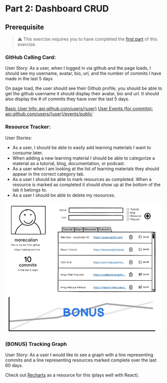 # Part 2: Dashboard CRUD
## Prerequisite

> :warning: This exercise requires you to have completed the [first part](./part1.md) of this exercise.

### GitHub Calling Card:

User Story: As a user, when I logged in via github and the page loads, I should see my username, avatar, bio, url, and the number of commits I have made in the last 5 days

On page load, the user should see their Github profile, you should be able to get the github username it should display their avatar, bio and url. It should also display the # of commits they have over the last 5 days.

[Basic User Info: api.github.com/users/{user}](https://developer.github.com/v3/users/)
[User Events (for commits): api.github.com/users/{user}/events/public](https://developer.github.com/v3/activity/events/#list-events-performed-by-a-user)`

### Resource Tracker:
User Stories:
* As a user, I should be able to easily add learning materials I want to consume later.
* When adding a new learning material I should be able to categorize a material as a tutorial, blog, documentation, or podcast.
* As a user when I am looking at the list of learning materials they should appear in the correct category tab.
* As a user I should be able to mark resources as completed.  When a resource is marked as completed it should show up at the bottom of the tab it belongs to.
* As a user I should be able to delete my resources.

![Mock Up](./NSS_DeveloperPortal.png)

### (BONUS) Tracking Graph
User Story: As a user I would like to see a graph with a line representing commits and a line representing resources marked complete over the last 60 days.

Check out [Recharts](http://recharts.org/en-US/) as a resource for this (plays well with React).
